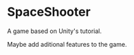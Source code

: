 SpaceShooter
============

A game based on Unity's tutorial.

Maybe add aditional features to the game.
